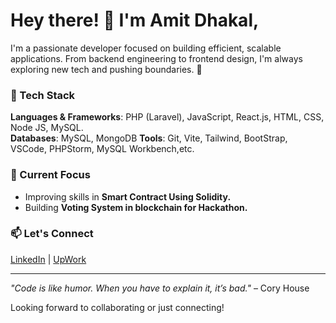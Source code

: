 # Hey there! 👋 I'm Amit Dhakal,

I'm a passionate developer focused on building efficient, scalable applications. From backend engineering to frontend design, I'm always exploring new tech and pushing boundaries. 🚀

### 🔧 Tech Stack
**Languages & Frameworks**: PHP (Laravel), JavaScript, React.js, HTML, CSS, Node JS, MySQL.  
**Databases**: MySQL, MongoDB
**Tools**: Git, Vite, Tailwind, BootStrap, VSCode, PHPStorm, MySQL Workbench,etc.

### 🌟 Current Focus
- Improving skills in **Smart Contract Using Solidity.**
- Building **Voting System in blockchain for Hackathon.**

### 📫 Let's Connect
[LinkedIn](https://www.linkedin.com/in/herojk64/) | [UpWork](https://www.upwork.com/freelancers/~01d362a701e1fc7717?mp_source=share)

---

_"Code is like humor. When you have to explain it, it’s bad."_ – Cory House

Looking forward to collaborating or just connecting!

